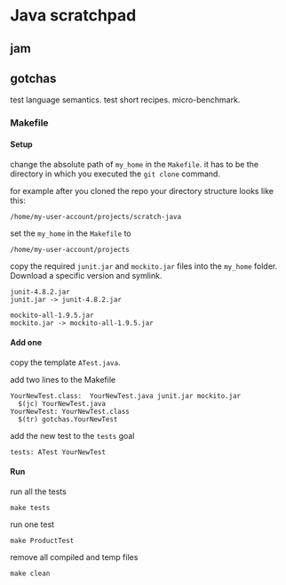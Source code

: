 # Java scratchpad

## jam

## gotchas
test language semantics.
test short recipes.
micro-benchmark.

### Makefile

#### Setup
change the absolute path of `my_home` in the `Makefile`.
it has to be the directory in which you executed the `git clone` command.

for example after you cloned the repo your directory structure looks like this:
```
/home/my-user-account/projects/scratch-java
```

set the `my_home` in the `Makefile` to
```
/home/my-user-account/projects
```

copy the required `junit.jar` and `mockito.jar` files into the `my_home` folder. Download a specific version and symlink.
```
junit-4.8.2.jar
junit.jar -> junit-4.8.2.jar

mockito-all-1.9.5.jar
mockito.jar -> mockito-all-1.9.5.jar
```

#### Add one
copy the template `ATest.java`.

add two lines to the Makefile
```make
YourNewTest.class:  YourNewTest.java junit.jar mockito.jar
  $(jc) YourNewTest.java
YourNewTest: YourNewTest.class
  $(tr) gotchas.YourNewTest
```

add the new test to the `tests` goal
```
tests: ATest YourNewTest
```

#### Run
run all the tests
```
make tests
```

run one test
```
make ProductTest
```

remove all compiled and temp files
```
make clean
```